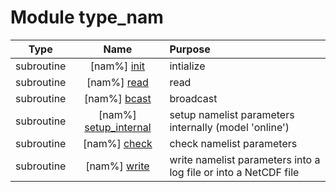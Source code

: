# Module type_nam

| Type | Name | Purpose |
| :--: | :--: | :---------- |
| subroutine | [nam%] [init](https://github.com/benjaminmenetrier/bump-standalone/tree/master/src/type_nam.F90#L184) | intialize |
| subroutine | [nam%] [read](https://github.com/benjaminmenetrier/bump-standalone/tree/master/src/type_nam.F90#L350) | read |
| subroutine | [nam%] [bcast](https://github.com/benjaminmenetrier/bump-standalone/tree/master/src/type_nam.F90#L731) | broadcast |
| subroutine | [nam%] [setup_internal](https://github.com/benjaminmenetrier/bump-standalone/tree/master/src/type_nam.F90#L887) | setup namelist parameters internally (model 'online') |
| subroutine | [nam%] [check](https://github.com/benjaminmenetrier/bump-standalone/tree/master/src/type_nam.F90#L933) | check namelist parameters |
| subroutine | [nam%] [write](https://github.com/benjaminmenetrier/bump-standalone/tree/master/src/type_nam.F90#L1281) | write namelist parameters into a log file or into a NetCDF file |
